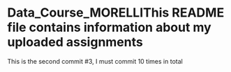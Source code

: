# Data_Course_MORELLIThis README file contains information about my uploaded assignments
This is the second commit
#3, I must commit 10 times in total
